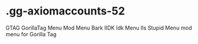 # .gg-axiomaccounts-52
GTAG GorillaTag Menu Mod Menu Bark IIDK Idk Menu IIs Stupid Menu mod menu for Gorilla Tag
